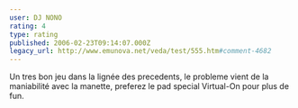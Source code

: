 ```yaml
---
user: DJ NONO
rating: 4
type: rating
published: 2006-02-23T09:14:07.000Z
legacy_url: http://www.emunova.net/veda/test/555.htm#comment-4682
---
```

Un tres bon jeu dans la lignée des precedents, le probleme vient de la maniabilité avec la manette, preferez le pad special Virtual-On pour plus de fun.